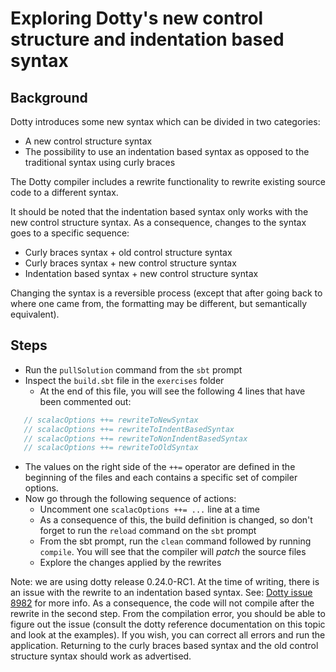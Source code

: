 # Exploring Dotty's new control structure and indentation based syntax


## Background

Dotty introduces some new syntax which can be divided in two categories:

- A new control structure syntax
- The possibility to use an indentation based syntax as opposed to the traditional
  syntax using curly braces

The Dotty compiler includes a rewrite functionality to rewrite existing source code
to a different syntax.

It should be noted that the indentation based syntax only works with the new control
structure syntax. As a consequence, changes to the syntax goes to a specific sequence:

- Curly braces syntax + old control structure syntax
- Curly braces syntax + new control structure syntax
- Indentation based syntax + new control structure syntax

Changing the syntax is a reversible process (except that after going back to where
one came from, the formatting may be different, but semantically equivalent).

## Steps

- Run the `pullSolution` command from the `sbt` prompt
- Inspect the `build.sbt` file in the `exercises` folder
  - At the end of this file, you will see the following 4 lines that have
    been commented out:

```scala
   // scalacOptions ++= rewriteToNewSyntax
   // scalacOptions ++= rewriteToIndentBasedSyntax
   // scalacOptions ++= rewriteToNonIndentBasedSyntax
   // scalacOptions ++= rewriteToOldSyntax
```

- The values on the right side of the `++=` operator are defined in the beginning
  of the files and each contains a specific set of compiler options.
- Now go through the following sequence of actions:
  - Uncomment one `scalacOptions ++= ...` line at a time
  - As a consequence of this, the build definition is changed, so don't forget
    to run the `reload` command on the `sbt` prompt
  - From the sbt prompt, run the `clean` command followed by running `compile`.
    You will see that the compiler will _patch_ the source files
  - Explore the changes applied by the rewrites

Note: we are using dotty release 0.24.0-RC1. At the time of writing, there
      is an issue with the rewrite to an indentation based syntax. See:
      [Dotty issue 8982](https://github.com/lampepfl/dotty/issues/8982) for more info.
      As a consequence, the code will not compile after the rewrite in the
      second step. From the compilation error, you should be able to figure
      out the issue (consult the dotty reference documentation on this topic
      and look at the examples). If you wish, you can correct all errors and
      run the application. Returning to the curly braces based syntax and the
      old control structure syntax should work as advertised.
